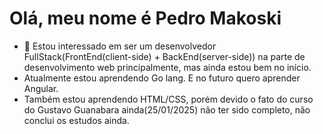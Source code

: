 # Olá, meu nome é Pedro Makoski
- 👀 Estou interessado em ser um desenvolvedor FullStack(FrontEnd(client-side) + BackEnd(server-side)) na parte de desenvolvimento web principalmente, mas ainda estou bem no início.
- Atualmente estou aprendendo Go lang. E no futuro quero aprender Angular.
- Também estou aprendendo HTML/CSS, porém devido o fato do curso do Gustavo Guanabara ainda(25/01/2025) não ter sido completo, não conclui os estudos ainda. 
  

